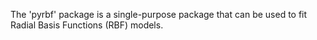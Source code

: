 The 'pyrbf' package is a single-purpose package that can be used to fit Radial Basis Functions (RBF) models.